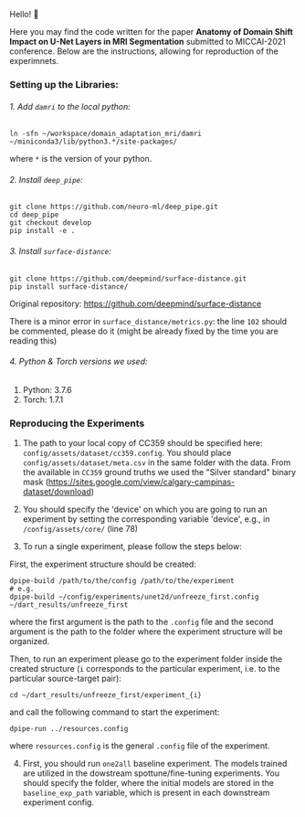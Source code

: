Hello! :vulcan_salute:

Here you may find the code written for the paper **Anatomy of Domain Shift Impact on U-Net Layers in MRI Segmentation** submitted to MICCAI-2021 conference. Below are the 
instructions, allowing for reproduction of the experimnets.

### Setting up the Libraries:

###### 1. Add `damri` to the local python:
```
ln -sfn ~/workspace/domain_adaptation_mri/damri ~/miniconda3/lib/python3.*/site-packages/
``` 
where `*` is the version of your python.

###### 2. Install `deep_pipe`:
```
git clone https://github.com/neuro-ml/deep_pipe.git
cd deep_pipe
git checkout develop
pip install -e .
```

###### 3. Install `surface-distance`:
```
git clone https://github.com/deepmind/surface-distance.git
pip install surface-distance/
```

Original repository: https://github.com/deepmind/surface-distance

There is a minor error in `surface_distance/metrics.py`: the line `102` should be commented, please do it (might be already fixed by the time you are reading this)

###### 4. Python & Torch versions we used:
1) Python: 3.7.6
2) Torch: 1.7.1 

### Reproducing the Experiments 

1) The path to your local copy of CC359 should be specified here: `config/assets/dataset/cc359.config`. You should place `config/assets/dataset/meta.csv` in the same folder with the data. From the available in `CC359` ground truths we used the "Silver standard" binary mask (https://sites.google.com/view/calgary-campinas-dataset/download)

2) You should specify the 'device' on which you are going to run an experiment by setting the corresponding variable 'device', e.g., in `/config/assets/core/` (line 78)

3) To run a single experiment, please follow the steps below:

First, the experiment structure should be created:
```
dpipe-build /path/to/the/config /path/to/the/experiment
# e.g.
dpipe-build ~/config/experiments/unet2d/unfreeze_first.config ~/dart_results/unfreeze_first
```

where the first argument is the path to the `.config` file and the second argument is the path to the folder where the experiment structure will be organized.

Then, to run an experiment please go to the experiment folder inside the created structure (`i` corresponds to the particular experiment, i.e. to the particular source-target pair):
```
cd ~/dart_results/unfreeze_first/experiment_{i} 
```

and call the following command to start the experiment:

```
dpipe-run ../resources.config
```

where `resources.config` is the general `.config` file of the experiment.

4) First, you should run `one2all` baseline experiment. The models trained are utilized in the dowstream spottune/fine-tuning experiments. 
You should specify the folder, where the initial models are stored in the `baseline_exp_path` variable, which is present in each downstream experiment config. 

